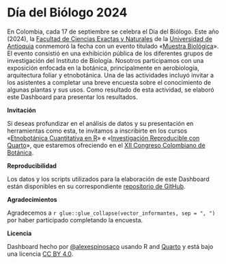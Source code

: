 # Día del Biólogo 2024

En Colombia, cada 17 de septiembre se celebra el Día del Biólogo. Este año (2024), la [Facultad de Ciencias Exactas y Naturales](https://www.udea.edu.co/wps/portal/udea/web/inicio/unidades-academicas/ciencias-exactas-naturales) de la [Universidad de Antioquia](https://www.udea.edu.co) conmemoró la fecha con un evento titulado «[Muestra Biológica](https://www.instagram.com/p/DABawn0Ol2x/)». El evento consistió en una exhibición pública de los diferentes grupos de investigación del Instituto de Biología. Nosotros participamos con una exposición enfocada en la botánica, principalmente en aerobiología, arquitectura foliar y etnobotánica. Una de las actividades incluyó invitar a los asistentes a completar una breve encuesta sobre el conocimiento de algunas plantas y sus usos. Como resultado de esta actividad, se elaboró este Dashboard para presentar los resultados.

**Invitación**

Si deseas profundizar en el análisis de datos y su presentación en herramientas como esta, te invitamos a inscribirte en los cursos «[Etnobotánica Cuantitativa en R](https://geobota.github.io/xii-ccb-etnobotanica/)» e «[Investigación Reproducible con Quarto](https://geobota.github.io/xii-ccb-quarto/)», que estaremos ofreciendo en el [XII Congreso Colombiano de Botánica](https://congresobotanica.org).

**Reproducibilidad**

Los datos y los scripts utilizados para la elaboración de este Dashboard están disponibles en su correspondiente [repositorio de GitHub](https://github.com/geobota/dia-biologo-2024).

**Agradecimientos**

Agradecemos a `r glue::glue_collapse(vector_informantes, sep = ", ")` por haber participado completando la encuesta.

**Licencia**

Dashboard hecho por [\@alexespinosaco](https://alexespinosaco.github.io) usando R and [Quarto](https://quarto.org/) y está bajo una licencia [CC BY 4.0](https://creativecommons.org/licenses/by/4.0/).
